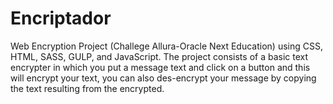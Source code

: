 # Encriptador
Web Encryption Project (Challege Allura-Oracle Next Education) using CSS, HTML, SASS, GULP, and JavaScript. The project consists of a basic text encrypter in which you put a message text and click on a 
button and this will encrypt your text, you can also des-encrypt your message by copying the text resulting from the encrypted.
